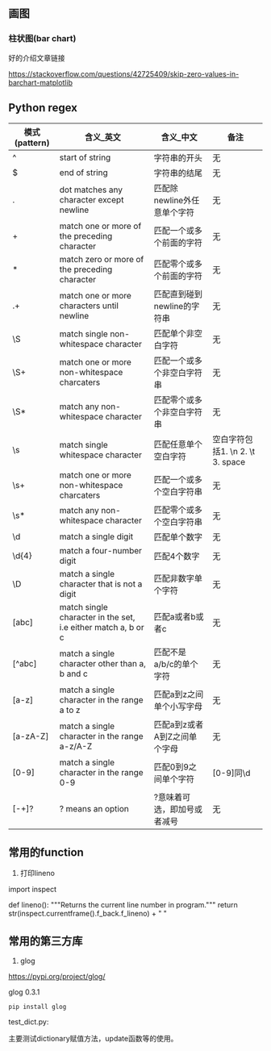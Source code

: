 


## 画图

### 柱状图(bar chart)

好的介绍文章链接

https://stackoverflow.com/questions/42725409/skip-zero-values-in-barchart-matplotlib

## Python regex

模式(pattern) | 含义_英文 | 含义_中文 | 备注
-----|-----|------|-----
^  |  start of string  |  字符串的开头  |  无
$  |  end of string  |  字符串的结尾  |  无
.  |  dot matches any character except newline  |  匹配除newline外任意单个字符  |  无
+  |  match one or more of the preceding character  |  匹配一个或多个前面的字符  |  无
*  |  match zero or more of the preceding character  |  匹配零个或多个前面的字符  |  无
.+  |  match one or more characters until newline  |  匹配直到碰到newline的字符串  |  无
\S  |  match single non-whitespace character  |  匹配单个非空白字符  |  无
\S+  |  match one or more non-whitespace charcaters |  匹配一个或多个非空白字符串  |  无
\S*  |  match any non-whitespace character  |  匹配零个或多个非空白字符串  |  无
\s  |  match single whitespace character  |  匹配任意单个空白字符  |  空白字符包括1. \n 2. \t 3. space
\s+  |  match one or more non-whitespace charcaters |  匹配一个或多个空白字符串  |  无
\s*  |  match any non-whitespace character  |  匹配零个或多个空白字符串  |  无
\d  |  match a single digit  |  匹配单个数字  |  无
\d{4}  |  match a four-number digit  |  匹配4个数字  |  无
\D  |  match a single character that is not a digit  |  匹配非数字单个字符  |  无
[abc]  |  match single character in the set, i.e either match a, b or c  |  匹配a或者b或者c  |  无
[^abc]  |  match a single character other than a, b and c  |  匹配不是a/b/c的单个字符  |  无
[a-z]  |  match a single character in the range a to z  |  匹配a到z之间单个小写字母  |  无
[a-zA-Z]  |  match a single character in the range a-z/A-Z  |  匹配a到z或者A到Z之间单个字母  |  无
[0-9]  |  match a single character in the range 0-9  |  匹配0到9之间单个字符  |  [0-9]同\d
[-+]?  |  ? means an option  |  ?意味着可选，即加号或者减号  |  无

## 常用的function

1. 打印lineno

import inspect

def lineno():
    """Returns the current line number in program."""
    return str(inspect.currentframe().f_back.f_lineno) + "  "

## 常用的第三方库

1. glog

https://pypi.org/project/glog/

glog 0.3.1
```
pip install glog
```


test_dict.py:

主要测试dictionary赋值方法，update函数等的使用。